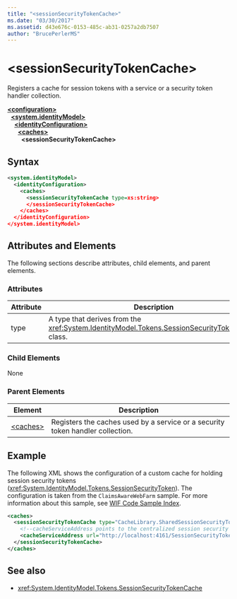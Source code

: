 ```yaml
---
title: "<sessionSecurityTokenCache>"
ms.date: "03/30/2017"
ms.assetid: d43e676c-0153-485c-ab31-0257a2db7507
author: "BrucePerlerMS"
---
```

# \<sessionSecurityTokenCache>
Registers a cache for session tokens with a service or a security token handler collection.  
  
[**\<configuration>**](../configuration-element.md)\
&nbsp;&nbsp;[**\<system.identityModel>**](system-identitymodel.md)\
&nbsp;&nbsp;&nbsp;&nbsp;[**\<identityConfiguration>**](identityconfiguration.md)\
&nbsp;&nbsp;&nbsp;&nbsp;&nbsp;&nbsp;[**\<caches>**](caches.md)\
&nbsp;&nbsp;&nbsp;&nbsp;&nbsp;&nbsp;&nbsp;&nbsp;**\<sessionSecurityTokenCache>**  
  
## Syntax  
  
```xml  
<system.identityModel>  
  <identityConfiguration>  
    <caches>  
      <sessionSecurityTokenCache type=xs:string>  
      </sessionSecurityTokenCache>  
    </caches>  
  </identityConfiguration>  
</system.identityModel>  
```  
  
## Attributes and Elements  
 The following sections describe attributes, child elements, and parent elements.  
  
### Attributes  
  
|Attribute|Description|  
|---------------|-----------------|  
|type|A type that derives from the <xref:System.IdentityModel.Tokens.SessionSecurityTokenCache> class.|  
  
### Child Elements  
 None  
  
### Parent Elements  
  
|Element|Description|  
|-------------|-----------------|  
|[\<caches>](caches.md)|Registers the caches used by a service or a security token handler collection.|  
  
## Example  
 The following XML shows the configuration of a custom cache for holding session security tokens (<xref:System.IdentityModel.Tokens.SessionSecurityToken>). The configuration is taken from the `ClaimsAwareWebFarm` sample. For more information about this sample, see [WIF Code Sample Index](https://docs.microsoft.com/previous-versions/dotnet/framework/security/wif-code-sample-index).  
  
```xml  
<caches>  
  <sessionSecurityTokenCache type="CacheLibrary.SharedSessionSecurityTokenCache, CacheLibrary">  
    <!--cacheServiceAddress points to the centralized session security token cache service running in the web farm.-->  
    <cacheServiceAddress url="http://localhost:4161/SessionSecurityTokenCacheService.svc" />  
  </sessionSecurityTokenCache>  
</caches>  
```  
  
## See also

- <xref:System.IdentityModel.Tokens.SessionSecurityTokenCache>
